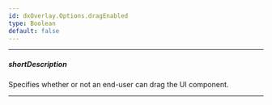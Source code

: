 ```yaml
---
id: dxOverlay.Options.dragEnabled
type: Boolean
default: false
---
```

---
##### shortDescription
Specifies whether or not an end-user can drag the UI component.

---
